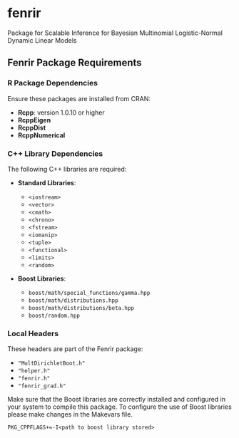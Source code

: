 # fenrir
Package for Scalable Inference for Bayesian Multinomial Logistic-Normal Dynamic Linear Models

## Fenrir Package Requirements

### R Package Dependencies
Ensure these packages are installed from CRAN:

- **Rcpp**: version 1.0.10 or higher
- **RcppEigen**
- **RcppDist**
- **RcppNumerical**

### C++ Library Dependencies
The following C++ libraries are required:

- **Standard Libraries**:
  - `<iostream>`
  - `<vector>`
  - `<cmath>`
  - `<chrono>`
  - `<fstream>`
  - `<iomanip>`
  - `<tuple>`
  - `<functional>`
  - `<limits>`
  - `<random>`

- **Boost Libraries**:
  - `boost/math/special_functions/gamma.hpp`
  - `boost/math/distributions.hpp`
  - `boost/math/distributions/beta.hpp`
  - `boost/random.hpp`

### Local Headers
These headers are part of the Fenrir package:

- `"MultDirichletBoot.h"`
- `"helper.h"`
- `"fenrir.h"`
- `"fenrir_grad.h"`

Make sure that the Boost libraries are correctly installed and configured in your system to compile this package. 
To configure the use of Boost libraries please make changes in the Makevars file.
```
PKG_CPPFLAGS+=-I<path to boost library stored>
```
